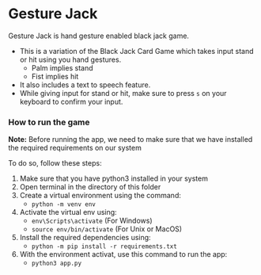 # Gesture Jack
Gesture Jack is hand gesture enabled black jack game.
+ This is a variation of the Black Jack Card Game which takes input stand or hit using you hand gestures.
  + Palm implies stand
  + Fist implies hit
+ It also includes a text to speech feature.
+ While giving input for stand or hit, make sure to press `s` on your keyboard to confirm your input.

### How to run the game
**Note:** Before running the app, we need to make sure that we have installed the required requirements on our system

To do so, follow these steps:
1. Make sure that you have python3 installed in your system
2. Open terminal in the directory of this folder
3. Create a virtual environment using the command:
   + `python -m venv env`
4. Activate the virtual env using:
   + `env\Scripts\activate` (For Windows)
   + `source env/bin/activate` (For Unix or MacOS)
5. Install the required dependencies using:
   + `python -m pip install -r requirements.txt`
6. With the environment activat, use this command to run the app:
   + `python3 app.py`
